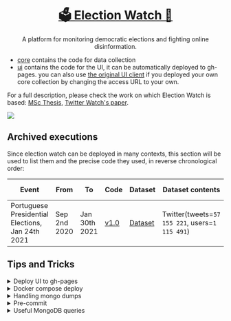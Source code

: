 <h1 align="center"><a href="https://msramalho.github.io/election-watch">🗳️ Election Watch 👀</a></h1>
<p align="center">A platform for monitoring democratic elections and fighting online disinformation.</p>

* [core](core/) contains the code for data collection
* [ui](ui/) contains the code for the UI, it can be automatically deployed to gh-pages. you can also use [the original UI client](https://msramalho.github.io/election-watch) if you deployed your own core collection by changing the access URL to your own.

For a full description, please check the work on which Election Watch is based: [MSc Thesis](https://msramalho.github.io/msc-thesis.pdf), [Twitter Watch's paper](https://github.com/msramalho/twitter-watch/preliminary-paper.pdf).

<img align="center" src="https://user-images.githubusercontent.com/19508417/97118189-8c869080-1700-11eb-97d6-0d77a7c2ace0.png"></img>


## Archived executions
Since election watch can be deployed in many contexts, this section will be used to list them and the precise code they used, in reverse chronological order:

| Event                                            | From         | To            | Code                                                                  | Dataset                                                                | Dataset contents                                | Archived endpoint                                                                                                    |
| ------------------------------------------------ | ------------ | ------------- | --------------------------------------------------------------------- | ---------------------------------------------------------------------- | ----------------------------------------------- | -------------------------------------------------------------------------------------------------------------------- |
| Portuguese Presidential Elections, Jan 24th 2021 | Sep 2nd 2020 | Jan 30th 2021 | [v1.0](https://github.com/msramalho/election-watch/releases/tag/v1.0) | [Dataset](datasets/01_portuguese_presidential_elections_2021_01_24.md) | Twitter(tweets=`57 155 221`, users=`1 115 491`) | [election-watch-portugal-presidentials-2021](https://msramalho.github.io/election-watch-portugal-presidentials-2021) |


<!-- TODO: include bibtex citation -->


## Tips and Tricks

<details>
<summary>Deploy UI to gh-pages</summary>

* setup with `npm run install`
* update [nuxt.config.js](ui/nuxt.config.js) with your gh-pages/repo info
* deploy to gh-pages `npm run generate:gh-pages && npm run deploy`

</details>



<details>
<summary>Docker compose deploy</summary>

* `cp example.env .env` and edit
* `docker-compose up` (pass `-d` for detached mode)
`--noIndexRestore` option:
</details>


<details>
<summary>Handling mongo dumps</summary>
Dumps can be made with
```bash
mongodump --uri="mongodb://localhost:27017/DATABASE_NAME" --gzip -o dump_folder
```

After you download the mongodump zip (in this case from google drive) do
```bash
# windows
mongorestore --uri="mongodb://localhost:27017/" /d ew_db .\election-watch-folder\ --gzip
# linux
mongorestore --uri="mongodb://localhost:27017/" -d ew_db ./election-watch-folder --gzip
```
`election-watch-folder` is the folder inside the unzipped directory you have downloaded (contains `.bson` files). `ew_db` is the name you want your database to have

The current implementation imposes a 30 time to live (ttl) on the tweets collection for storage optimization purposes, hence it is advisable that you either import without indexes (some are useful like the index on `tweets.user`) or delete the `created_at` index before performing any operation. To import without indexes just append the `--noIndexRestore` option.

For password protected do:
```bash
mongorestore -u USERNAME -p PASSWORD --authenticationDatabase admin --uri="mongodb://localhost:27017/" -d ew_db ./election-watch-folder 
```
where `USERNAME` is typically `root`

</details>

<details>
<summary>Pre-commit</summary>

Check [pre-commit.com](https://pre-commit.com/hooks.html) for more pre-commit functionality and then add it to the [pre-commit config file](.pre-commit-config.yaml).

To run, execute `pre-commit run --all-files`.

</details>

<details>
<summary>Useful MongoDB queries</summary>

* database current size in GB `db.stats(1024*1024*1024).dataSize + " GB";`
* get the top 50 mentions after a given date:
```sql
db.getCollection('tweets').aggregate([
  {$match: {"original": true}},

  {$unwind: '$user_mentions'}, 

  { $group: { 
      _id: '$user_mentions',
      count: {$sum: 1}
      -- count: {$sum: { $add : ['$favorite_count', '$retweet_count']}}
  }},

  {$sort: {count: -1}},

  {$limit: 50},

  { $project: { count: 1, _id: '$_id' }}
]).map(x=>x._id + " - " + db.getCollection('users').find({_id: x._id}).map(y=>y.screen_name) +  " - " + x.count).reduce((acc, prev) => acc + "\n" + prev)
```
* get the top 50 hashtags by either impact (retweets + favorites) or just appearance count
```javascript
db.getCollection('tweets').aggregate([
  {$match: {"original": true}},
  {$unwind: '$hashtags'}, 
  { $group: { 
      _id: '$hashtags',
      count: {$sum: 1}, // em quantos originais aparecem
      countWeight: {$sum: { $add : ['$favorite_count', '$retweet_count']}} // retweets+favorite
  }},
  {$project: {
      impact: { $divide: [ "$countWeight", "$count" ] },
      count: 1, countWeight: 1, _id: '$_id'
   }},
   {$match: {count : {$gte: 100}}},
  {$sort: {impact: -1}}, {$limit: 50},

  { $project: { count: 1, countWeight: 1, impact: 1, _id: '$_id'}}
]).map(x=>"#" + x._id + "(" + x.impact + ") - " + x.count + " - " + x.countWeight).reduce((acc, prev) => acc + "\n" + prev)
```
* unset a given property(ies): `db.getCollection('users').update({}, {$unset: {private: 1, time_private: 1}}, {multi: true})`
* get large contributors not in seed: `db.getCollection('users').count({followers_count: {$gt: 500000}, depth: {$gt: 0}})`
* find tweets with a given hashtag(s) on a given date range `db.getCollection('tweets').find({"created_at": {$gte: new Date("2020-09-18"), $lt: new Date("2020-09-19")}, hashtags: {$in: ["HASHTAG"]}})`
* get list of ids from a query `db.getCollection('users').find({followers_count: {$gte: 100000}}, {_id: 1}).map(function(item){ return item._id; }).reduce(function(acc, prev){return acc + "," + prev})`
* get users with >= 100k followers and their follows_political, follows_news count `db.getCollection('users').find({followers_count: {$gte: 100000}, depth: {$gt: 0}}).map(x=>x.screen_name + " - " + x.follows_political + " - " + x.follows_news);`

```javascript

db.getCollection('tweets').find({hashtags: {$exists: true}})
.forEach(function(tweet) {
    tweet.hashtags = tweet.hashtags.map(function(h) {
        return h.toLowerCase();         
    }); 
    db.getCollection('tweets').save(tweet); 
})
```
````javascript
db.getCollection('users').count({
    "count_parsed_tweets": {"$gte": 25},
    "most_common_language": {"$not": {"$in": ["pt", "und"]}},
    $and: [
    {$or: [
        {follows_political: {$lte: 2}},
        {follows_political: {$exists: false}}
    ]},
    {"$or": [
        {"tweeted_languages.pt": {"$exists": false}},
        {"tweeted_languages.pt": {"$lte": 5}}
    ]}
    ]
})//.limit(200).map(x=>x.screen_name + ":" + x.follows_political + "," + x.follows_news + " - " + x.description).reduce((acc, prev) => acc + "\n" + prev)
```

</details>
